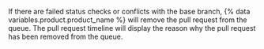 
If there are failed status checks or conflicts with the base branch, {% data variables.product.product_name %} will remove the pull request from the queue. The pull request timeline will display the reason why the pull request has been removed from the queue.